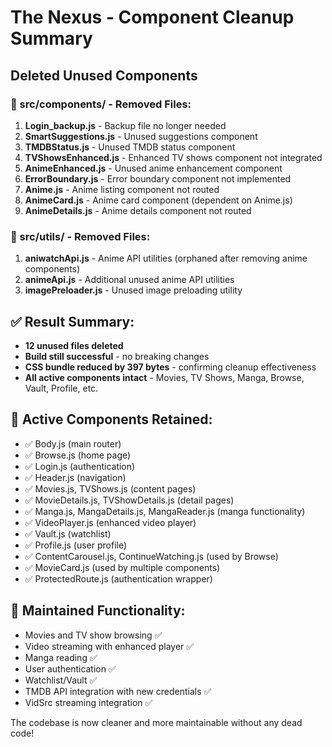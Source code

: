 # The Nexus - Component Cleanup Summary

## Deleted Unused Components

### 📁 src/components/ - Removed Files:
1. **Login_backup.js** - Backup file no longer needed
2. **SmartSuggestions.js** - Unused suggestions component  
3. **TMDBStatus.js** - Unused TMDB status component
4. **TVShowsEnhanced.js** - Enhanced TV shows component not integrated
5. **AnimeEnhanced.js** - Unused anime enhancement component
6. **ErrorBoundary.js** - Error boundary component not implemented
7. **Anime.js** - Anime listing component not routed
8. **AnimeCard.js** - Anime card component (dependent on Anime.js)
9. **AnimeDetails.js** - Anime details component not routed

### 📁 src/utils/ - Removed Files:
1. **aniwatchApi.js** - Anime API utilities (orphaned after removing anime components)
2. **animeApi.js** - Additional unused anime API utilities  
3. **imagePreloader.js** - Unused image preloading utility

## ✅ Result Summary:
- **12 unused files deleted**
- **Build still successful** - no breaking changes
- **CSS bundle reduced by 397 bytes** - confirming cleanup effectiveness
- **All active components intact** - Movies, TV Shows, Manga, Browse, Vault, Profile, etc.

## 🎯 Active Components Retained:
- ✅ Body.js (main router)
- ✅ Browse.js (home page)
- ✅ Login.js (authentication)
- ✅ Header.js (navigation)
- ✅ Movies.js, TVShows.js (content pages)
- ✅ MovieDetails.js, TVShowDetails.js (detail pages)
- ✅ Manga.js, MangaDetails.js, MangaReader.js (manga functionality)
- ✅ VideoPlayer.js (enhanced video player)
- ✅ Vault.js (watchlist)
- ✅ Profile.js (user profile)
- ✅ ContentCarousel.js, ContinueWatching.js (used by Browse)
- ✅ MovieCard.js (used by multiple components)
- ✅ ProtectedRoute.js (authentication wrapper)

## 🔧 Maintained Functionality:
- Movies and TV show browsing ✅
- Video streaming with enhanced player ✅  
- Manga reading ✅
- User authentication ✅
- Watchlist/Vault ✅
- TMDB API integration with new credentials ✅
- VidSrc streaming integration ✅

The codebase is now cleaner and more maintainable without any dead code!
